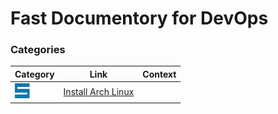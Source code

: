 # Fast Documentory for DevOps


### Categories
Category | Link | Context
 | --- |--- | ---
![Suckless_Utils](/pics/categories/Suckless.png) | [Install Arch Linux]()
